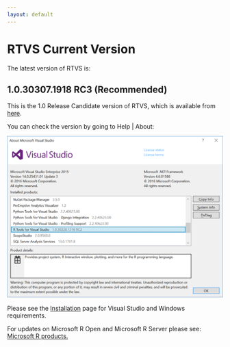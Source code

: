 ```yaml
---
layout: default
---
```


# RTVS Current Version

The latest version of RTVS is:

## 1.0.30307.1918 RC3  (Recommended)

This is the 1.0 Release Candidate version of RTVS, which is available from
[here](https://aka.ms/rtvs-current).

You can check the version by going to Help | About:

![RTVS Version](./media/rtvs-version-current.png)

Please see the [Installation](./installation.html) page for Visual Studio and
Windows requirements.

For updates on Microsoft R Open and Microsoft R Server please see: [Microsoft R
products.](http://aka.ms/rtvs-msft-r)